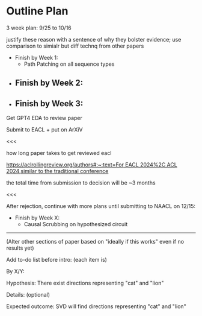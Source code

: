 # Outline Plan

3 week plan: 9/25 to 10/16

justify these reason with a sentence of why they bolster evidence; use comparison to simialr but diff technq from other papers

- Finish by Week 1:
    - Path Patching on all sequence types
- Finish by Week 2:
    - 
- Finish by Week 3:
    - 

Get GPT4 EDA to review paper

Submit to EACL + put on ArXiV

<<<

how long paper takes to get reviewed eacl

[https://aclrollingreview.org/authors#:~:text=For EACL 2024%2C ACL 2024,similar to the traditional conference](https://aclrollingreview.org/authors#:~:text=For%20EACL%202024%2C%20ACL%202024,similar%20to%20the%20traditional%20conference)

the total time from submission to decision will be ~3 months

<<<

After rejection, continue with more plans until submitting to NAACL on 12/15:

- Finish by Week X:
    - Causal Scrubbing on hypothesized circuit

---

(Alter other sections of paper based on "ideally if this works" even if no results yet)

Add to-do list before intro: (each item is)

By X/Y:

Hypothesis: There exist directions representing "cat" and "lion"

Details: (optional)

Expected outcome: SVD will find directions representing "cat" and "lion"